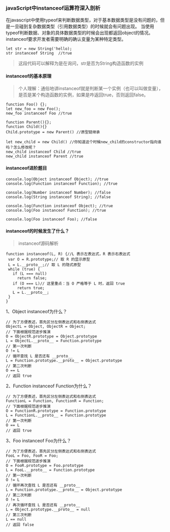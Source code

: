 ### javaScript中instanceof运算符深入剖析
在javascript中使用typeof来判断数据类型，对于基本数据类型是没有问题的，但是一旦碰到复杂数据类型（引用数据类型）的时候就会有问题出现。
当使用typeof判断数据、对象的具体数据类型的时候会出现都返回object的情况。
instanceof要求开发者需要明确的确认变量为某种特定类型。
```
let str = new String('hello);
str instanceof String  //true
```
>这段代码可以解释为是在询问，str是否为String构造函数的实例

#### instanceof的基本原理
>个人理解：通俗地讲instanceof就是判断某一个实例（也可以叫做变量），是否是某个构造函数的实例，如果是咋返回true，否则返回false。

```
function Foo() {};
let new_foo = new Foo();
new_foo instanceof Foo //true
```
```
function Parent(){};
function Child(){}
Child.prototype = new Parent() //原型链继承

let new_child = new Child() //你知道这个时候new_child的constructor指向谁吗？怎么修改呢？
new_child instanceof Child //true
new_child instanceof Parent //true
```

#### instanceof进阶题目

```
console.log(Object instanceof Object); //true 
console.log(Function instanceof Function); //true

console.log(Number instanceof Number); //false 
console.log(String instanceof String); //false

console.log(Function instanceof Object); //true 
console.log(Foo instanceof Function); //true

console.log(Foo instanceof Foo); //false
```

#### instanceof的时候发生了什么？
>instanceof源码解析

```
function instanceof(L, R) {//L 表示左表达式，R 表示右表达式
 var O = R.prototype;// 取 R 的显示原型
 L = L.__proto__;// 取 L 的隐式原型
 while (true) { 
   if (L === null) 
     return false; 
   if (O === L)// 这里重点：当 O 严格等于 L 时，返回 true 
     return true; 
   L = L.__proto__;
 } 
}
```

1、Object instanceof为什么？

```
// 为了方便表述，首先区分左侧表达式和右侧表达式
ObjectL = Object, ObjectR = Object; 
// 下面根据规范逐步推演
O = ObjectR.prototype = Object.prototype 
L = ObjectL.__proto__ = Function.prototype 
// 第一次判断
O != L 
// 循环查找 L 是否还有 __proto__ 
L = Function.prototype.__proto__ = Object.prototype 
// 第二次判断
O == L 
// 返回 true
```

2、Function instanceof Function为什么？

```
// 为了方便表述，首先区分左侧表达式和右侧表达式
FunctionL = Function, FunctionR = Function; 
// 下面根据规范逐步推演
O = FunctionR.prototype = Function.prototype 
L = FunctionL.__proto__ = Function.prototype 
// 第一次判断
O == L 
// 返回 true
```

3、Foo instanceof Foo为什么？
```
// 为了方便表述，首先区分左侧表达式和右侧表达式
FooL = Foo, FooR = Foo; 
// 下面根据规范逐步推演
O = FooR.prototype = Foo.prototype 
L = FooL.__proto__ = Function.prototype 
// 第一次判断
O != L 
// 循环再次查找 L 是否还有 __proto__ 
L = Function.prototype.__proto__ = Object.prototype 
// 第二次判断
O != L 
// 再次循环查找 L 是否还有 __proto__ 
L = Object.prototype.__proto__ = null 
// 第三次判断
L == null 
// 返回 false
```



